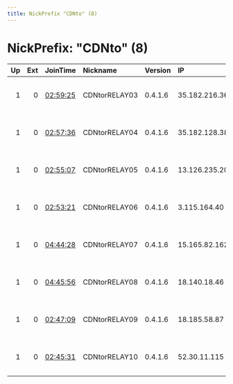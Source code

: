```yaml
---
title: NickPrefix "CDNto" (8)
---
```


# NickPrefix: "CDNto" (8)

|   Up |   Ext | JoinTime                                                                                            | Nickname      | Version   | IP             | AS               | CC   |   ORp |   Dirp | OS    | Contact                                 |   eFamMembers |
|-----:|------:|:----------------------------------------------------------------------------------------------------|:--------------|:----------|:---------------|:-----------------|:-----|------:|-------:|:------|:----------------------------------------|--------------:|
|    1 |     0 | [02:59:25](https://metrics.torproject.org/rs.html#details/65C06974E714D4180B2848064E9507CED2F85C4F) | CDNtorRELAY03 | 0.4.1.6   | 35.182.216.36  | Amazon.com, Inc. | ca   |   443 |      0 | Linux | kdts &lt;kdts at protonmail dot ch&gt;  |             1 |
|    1 |     0 | [02:57:36](https://metrics.torproject.org/rs.html#details/846C7A89EDEFFC299F382E2ECEDBD3AD6D11D58B) | CDNtorRELAY04 | 0.4.1.6   | 35.182.128.38  | Amazon.com, Inc. | ca   |   443 |      0 | Linux | kdts &lt;kdts at protonmail dot ch&gt;  |             1 |
|    1 |     0 | [02:55:07](https://metrics.torproject.org/rs.html#details/6B81ECFB263A731E118E9A637B91833D92C5D8C3) | CDNtorRELAY05 | 0.4.1.6   | 13.126.235.207 | Amazon.com, Inc. | in   |   443 |      0 | Linux | kdts &lt;kdts at protonmail dot ch&gt;  |             1 |
|    1 |     0 | [02:53:21](https://metrics.torproject.org/rs.html#details/305032C451C1101043307FBC34FFF6FBA0423C0D) | CDNtorRELAY06 | 0.4.1.6   | 3.115.164.40   | Amazon.com, Inc. | jp   |   443 |      0 | Linux | kdts &lt;kdts at protonmail dot ch&gt;  |             1 |
|    1 |     0 | [04:44:28](https://metrics.torproject.org/rs.html#details/E819BDF14535A612500F3FF203C0692501A1D27B) | CDNtorRELAY07 | 0.4.1.6   | 15.165.82.162  | Amazon.com, Inc. | kr   |   443 |      0 | Linux | kdts &lt;kdts at protonmail dot ch&gt;  |             1 |
|    1 |     0 | [04:45:56](https://metrics.torproject.org/rs.html#details/66C6F168044DA9D9D579B01CA101C0DD62517416) | CDNtorRELAY08 | 0.4.1.6   | 18.140.18.46   | Amazon.com, Inc. | sg   |   443 |      0 | Linux | kdts &lt;kdts at protomail dot ch&gt;   |             1 |
|    1 |     0 | [02:47:09](https://metrics.torproject.org/rs.html#details/68287392523288D24D21DBA55548E628DF3DD98F) | CDNtorRELAY09 | 0.4.1.6   | 18.185.58.87   | Amazon.com, Inc. | de   |   443 |      0 | Linux | kdts &lt;kdts at protonmail dot com&gt; |             1 |
|    1 |     0 | [02:45:31](https://metrics.torproject.org/rs.html#details/9DCBA469BBE0A6F1C620F836A13E0AD3C2ED86B4) | CDNtorRELAY10 | 0.4.1.6   | 52.30.11.115   | Amazon.com, Inc. | ie   |   443 |      0 | Linux | kdts &lt;kdts at protonmail dot ch&gt;  |             1 |

